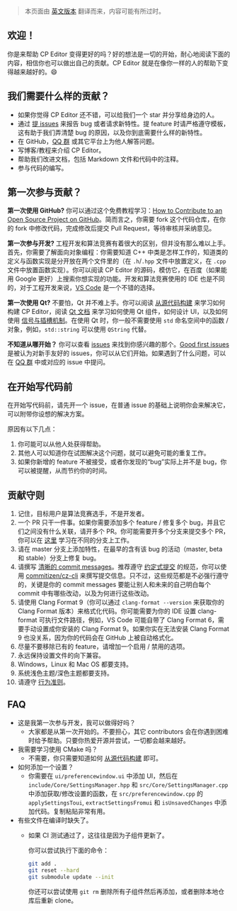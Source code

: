 > 本页面由 [英文版本](CONTRIBUTING.md) 翻译而来，内容可能有所过时。

## 欢迎！

你是来帮助 CP Editor 变得更好的吗？好的想法是一切的开始，耐心地阅读下面的内容，相信你也可以做出自己的贡献。CP Editor 就是在像你一样的人的帮助下变得越来越好的。:smile:

## 我们需要什么样的贡献？

- 如果你觉得 CP Editor 还不错，可以给我们一个 star 并分享给身边的人。
- 通过 [提 issues](https://github.com/cpeditor/cpeditor/issues/new/choose) 来报告 bug 或者请求新特性。提 feature 时请严格遵守模板，这有助于我们弄清楚 bug 的原因，以及你到底需要什么样的新特性。
- 在 GitHub，[QQ 群](https://jq.qq.com/?_wv=1027&k=50eq8yF) 或其它平台上为他人解答问题。
- 写博客/教程来介绍 CP Editor。
- 帮助我们改进文档，包括 Markdown 文件和代码中的注释。
- 参与代码的编写。

## 第一次参与贡献？

**第一次使用 GitHub?** 你可以通过这个免费教程学习：[How to Contribute to an Open Source Project on GitHub](https://egghead.io/series/how-to-contribute-to-an-open-source-project-on-github)。简而言之，你需要 fork 这个代码仓库，在你的 fork 中修改代码，完成修改后提交 Pull Request，等待审核并采纳意见。

**第一次参与开发?** 工程开发和算法竞赛有着很大的区别，但并没有那么难以上手。首先，你需要了解面向对象编程：你需要知道 C++ 中类是怎样工作的，知道类的定义与函数实现是分开放在两个文件里的（在 `.h`/`.hpp` 文件中放置定义，在 `.cpp` 文件中放置函数实现）。你可以阅读 CP Editor 的源码，模仿它，在百度（如果能用 Google 更好）上搜索你想实现的功能。开发和算法竞赛使用的 IDE 也是不同的，对于工程开发来说，[VS Code](https://code.visualstudio.com/) 是一个不错的选择。

**第一次使用 Qt?** 不要怕，Qt 并不难上手。你可以阅读 [从源代码构建](doc/INSTALL_zh-CN.md#从源代码构建) 来学习如何构建 CP Editor，阅读 [Qt 文档](https://doc.qt.io/) 来学习如何使用 Qt 组件，如何设计 UI，以及如何使用 [信号与插槽机制](https://doc.qt.io/qt-5/signalsandslots.html)。在使用 Qt 时，你一般不需要使用 `std` 命名空间中的函数 / 对象，例如，`std::string` 可以使用 `QString` 代替。

**不知道从哪开始？** 你可以查看 [issues](https://github.com/cpeditor/cpeditor/issues) 来找到你感兴趣的那个。[Good first issues](https://github.com/cpeditor/cpeditor/issues?q=is%3Aissue+is%3Aopen+label%3A%22good+first+issue%22) 是被认为对新手友好的 issues，你可以从它们开始。如果遇到了什么问题，可以在 [QQ 群](https://jq.qq.com/?_wv=1027&k=50eq8yF) 中或对应的 issue 中提问。

## 在开始写代码前

在开始写代码前，请先开一个 issue，在普通 issue 的基础上说明你会来解决它，可以附带你设想的解决方案。

原因有以下几点：

1. 你可能可以从他人处获得帮助。
2. 其他人可以知道你在试图解决这个问题，就可以避免可能的重复工作。
3. 如果你新增的 feature 不被接受，或者你发现的“bug”实际上并不是 bug，你可以被提醒，从而节约你的时间。

## 贡献守则

1. 记住，目标用户是算法竞赛选手，不是开发者。
2. 一个 PR 只干一件事。如果你需要添加多个 feature / 修复多个 bug，并且它们之间没有什么关联，请开多个 PR。你可能需要开多个分支来提交多个 PR，你可以在 [这里](https://learngitbranching.js.org/) 学习在不同的分支上工作。
3. 请在 master 分支上添加特性，在最早的含有该 bug 的活动（master, beta 和 stable）分支上修复 bug。
4. 请撰写 [清晰的 commit messages](https://chris.beams.io/posts/git-commit/)。推荐遵守 [约定式提交](https://www.conventionalcommits.org/zh-hans/) 的规范，你可以使用 [commitizen/cz-cli](https://github.com/commitizen/cz-cli) 来撰写提交信息。只不过，这些规范都是不必强行遵守的，关键是你的 commit messages 要能让别人和未来的自己明白每个 commit 中有哪些改动，以及为何进行这些改动。
5. 请使用 Clang Format 9（你可以通过 `clang-format --version` 来获取你的 Clang Format 版本）来格式化代码。你可能需要为你的 IDE 设置 clang-format 可执行文件路径，例如，VS Code 可能自带了 Clang Format 6，需要手动设置成你安装的 Clang Format 9。如果你实在无法安装 Clang Format 9 也没关系，因为你的代码会在 GitHub 上被自动格式化。
6. 尽量不要移除已有的 feature，请增加一个启用 / 禁用的选项。
7. 永远保持设置文件的向下兼容。
8. Windows，Linux 和 Mac OS 都要支持。
9. 系统浅色主题/深色主题都要支持。
10. 请遵守 [行为准则](CODE_OF_CONDUCT.md)。

## FAQ

- 这是我第一次参与开发，我可以做得好吗？
  - 大家都是从第一次开始的。不要担心，其它 contributors 会在你遇到困难时给予帮助。只要你热爱开源并尝试，一切都会越来越好。
- 我需要学习使用 CMake 吗？
  - 不需要，你只需要知道如何 [从源代码构建](doc/INSTALL_zh-CN.md#从源代码构建) 即可。
- 如何添加一个设置？
  - 你需要在 `ui/preferencewindow.ui` 中添加 UI，然后在 `include/Core/SettingsManager.hpp` 和 `src/Core/SettingsManager.cpp` 中添加获取/修改设置的函数，在 `src/preferencewindow.cpp` 的 `applySettingsToui`, `extractSettingsFromui` 和 `isUnsavedChanges` 中添加代码。复制粘贴非常有用。
- 有些文件在编译时缺失了。
  - 如果 CI 测试通过了，这往往是因为子组件更新了。

    你可以尝试执行下面的命令：

    ```sh
    git add .
    git reset --hard
    git submodule update --init
    ```

    你还可以尝试使用 `git rm` 删除所有子组件然后再添加，或者删除本地仓库后重新 clone。
